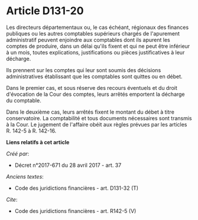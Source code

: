 # Article D131-20

Les directeurs départementaux ou, le cas échéant, régionaux des finances publiques ou les autres comptables supérieurs
chargés de l'apurement administratif peuvent enjoindre aux comptables dont ils apurent les comptes de produire, dans un délai
qu'ils fixent et qui ne peut être inférieur à un mois, toutes explications, justifications ou pièces justificatives à leur
décharge. 

Ils prennent sur les comptes qui leur sont soumis des décisions administratives établissant que les comptables sont quittes
ou en débet. 

Dans le premier cas, et sous réserve des recours éventuels et du droit d'évocation de la Cour des comptes, leurs arrêtés
emportent la décharge du comptable. 

Dans le deuxième cas, leurs arrêtés fixent le montant du débet à titre conservatoire. La comptabilité et tous documents
nécessaires sont transmis à la Cour. Le jugement de l'affaire obéit aux règles prévues par les articles R. 142-5 à R. 142-16.

**Liens relatifs à cet article**

_Créé par_:

  - Décret n°2017-671 du 28 avril 2017 - art. 37

_Anciens textes_:

  - Code des juridictions financières - art. D131-32 (T)

_Cite_:

  - Code des juridictions financières - art. R142-5 (V)
